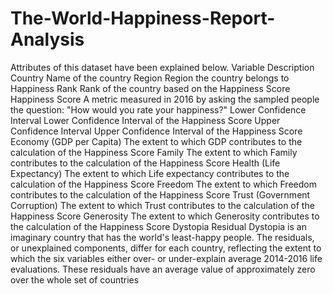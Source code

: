 # The-World-Happiness-Report-Analysis

Attributes of this dataset have been explained below.
Variable	Description
Country	Name of the country
Region	Region the country belongs to
Happiness Rank	Rank of the country based on the Happiness Score
Happiness Score	A metric measured in 2016 by asking the sampled people the question: "How would you rate your happiness?"
Lower Confidence Interval	Lower Confidence Interval of the Happiness Score
Upper Confidence Interval	Upper Confidence Interval of the Happiness Score
Economy (GDP per Capita)	The extent to which GDP contributes to the calculation of the Happiness Score
Family	The extent to which Family contributes to the calculation of the Happiness Score
Health (Life Expectancy)	The extent to which Life expectancy contributes to the calculation of the Happiness Score
Freedom	The extent to which Freedom contributes to the calculation of the Happiness Score
Trust (Government Corruption)	The extent to which Trust contributes to the calculation of the Happiness Score
Generosity	The extent to which Generosity contributes to the calculation of the Happiness Score
Dystopia Residual	Dystopia is an imaginary country that has the world's least-happy people. The residuals, or unexplained components, differ for each country, reflecting the extent to which the six variables either over- or under-explain average 2014-2016 life evaluations. These residuals have an average value of approximately zero over the whole set of countries
